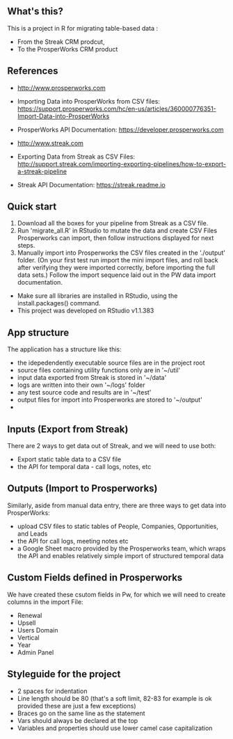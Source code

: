 ## What's this?

This is a project in R for migrating table-based data :
 * From the Streak CRM prodcut,
 * To the ProsperWorks CRM product 


## References
- http://www.prosperworks.com
- Importing Data into ProsperWorks from CSV files: https://support.prosperworks.com/hc/en-us/articles/360000776351-Import-Data-into-ProsperWorks
- ProsperWorks API Documentation: https://developer.prosperworks.com

- http://www.streak.com
- Exporting Data from Streak as CSV Files: http://support.streak.com/importing-exporting-pipelines/how-to-export-a-streak-pipeline
- Streak API Documentation: https://streak.readme.io


## Quick start

1. Download all the boxes for your pipeline from Streak as a CSV file. 
2. Run 'migrate_all.R' in RStudio to mutate the data and create CSV Files Prosperworks can import, then follow instructions displayed for next steps.
3. Manually import into Prosperworks the CSV files created in the './output' folder. (On your first test run import the mini import files, and roll back after verifying they were imported correctly, before importing the full data sets.) Follow the import sequence laid out in the PW data import documentation. 

- Make sure all libraries are installed in RStudio, using the install.packages() command. 
- This project was developed on RStudio v1.1.383


## App structure

The application has a structure like this:
- the idepedendently executable source files are in the project root
- source files containing utility functions only are in '~/util'
- input data exported from Streak is stored in '~/data'
- logs are written into their own '~/logs' folder
- any test source code and results are in '~/test'
- output files for import into Prosperworks are stored to '~/output'
-

## Inputs (Export from Streak)
There are 2 ways to get data out of Streak, and we will need to use both:
- Export static table data to a CSV file
- the API for temporal data - call logs, notes, etc


## Outputs (Import to Prosperworks)
Similarly, aside from manual data entry, there are three ways to get data into ProsperWorks:
- upload CSV files to static tables of People, Companies, Opportunities, and Leads
- the API for call logs, meeting notes etc
- a Google Sheet macro provided by the Prosperworks team, which wraps the API and enables relatively simple import of structured temporal data


## Custom Fields defined in Prosperworks
We have created these csutom fields in Pw, for which we will need to create columns in the import File:
- Renewal
- Upsell
- Users Domain
- Vertical
- Year
- Admin Panel 


## Styleguide for the project

- 2 spaces for indentation
- Line length should be 80 (that's a soft limit, 82-83 for example is ok provided these are just a few exceptions)
- Braces go on the same line as the statement
- Vars should always be declared at the top
- Variables and properties should use lower camel case capitalization


